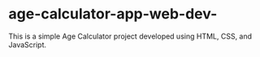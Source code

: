 # age-calculator-app-web-dev-
This is a simple Age Calculator project developed using HTML, CSS, and JavaScript.
